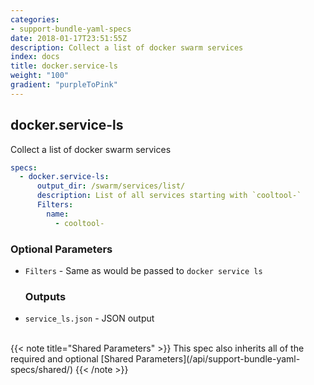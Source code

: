```yaml
---
categories:
- support-bundle-yaml-specs
date: 2018-01-17T23:51:55Z
description: Collect a list of docker swarm services
index: docs
title: docker.service-ls
weight: "100"
gradient: "purpleToPink"
---
```


## docker.service-ls

Collect a list of docker swarm services


```yaml
specs:
  - docker.service-ls:
      output_dir: /swarm/services/list/
      description: List of all services starting with `cooltool-`
      Filters:
        name:
          - cooltool-
```


### Optional Parameters


- `Filters` - Same as would be passed to `docker service ls`



    ### Outputs

    
- `service_ls.json` - JSON output


<br>
{{< note title="Shared Parameters" >}}
This spec also inherits all of the required and optional [Shared Parameters](/api/support-bundle-yaml-specs/shared/)
{{< /note >}}

    
